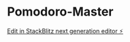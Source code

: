 # Pomodoro-Master

[Edit in StackBlitz next generation editor ⚡️](https://stackblitz.com/~/github.com/namearth5005/Pomodoro-Master)